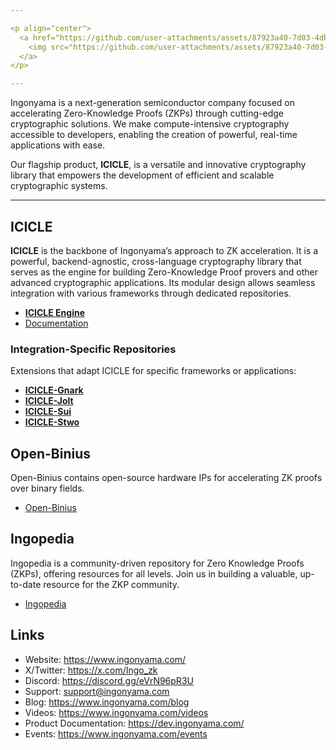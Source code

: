 ```yaml
---

<p align="center">
  <a href="https://github.com/user-attachments/assets/87923a40-7d03-4db5-b6cf-e6cc80981f7f">
    <img src="https://github.com/user-attachments/assets/87923a40-7d03-4db5-b6cf-e6cc80981f7f" alt="Ingonyama Image" width="800"/>
  </a>
</p>

---
```


Ingonyama is a next-generation semiconductor company focused on accelerating Zero-Knowledge Proofs (ZKPs) through cutting-edge cryptographic solutions. We make compute-intensive cryptography accessible to developers, enabling the creation of powerful, real-time applications with ease.

Our flagship product, **ICICLE**, is a versatile and innovative cryptography library that empowers the development of efficient and scalable cryptographic systems.

---

## ICICLE  
**ICICLE** is the backbone of Ingonyama’s approach to ZK acceleration. It is a powerful, backend-agnostic, cross-language cryptography library that serves as the engine for building Zero-Knowledge Proof provers and other advanced cryptographic applications. Its modular design allows seamless integration with various frameworks through dedicated repositories.

- [**ICICLE Engine**](https://github.com/ingonyama-zk/icicle)
- [Documentation](https://dev.ingonyama.com/icicle/overview)

### Integration-Specific Repositories  
Extensions that adapt ICICLE for specific frameworks or applications:  

- [**ICICLE-Gnark**](https://github.com/ingonyama-zk/icicle-gnark)
- [**ICICLE-Jolt**](https://github.com/ingonyama-zk/icicle-jolt) 
- [**ICICLE-Sui**](https://github.com/ingonyama-zk/icicle-sui)
- [**ICICLE-Stwo**](https://github.com/ingonyama-zk/icicle-stwo)

## Open-Binius
Open-Binius contains open-source hardware IPs for accelerating ZK proofs over binary fields. 

- [Open-Binius](https://github.com/ingonyama-zk/open-binius)

## Ingopedia
Ingopedia is a community-driven repository for Zero Knowledge Proofs (ZKPs), offering resources for all levels. Join us in building a valuable, up-to-date resource for the ZKP community.

- [Ingopedia](https://www.ingonyama.com/ingopedia/communityguide)

## Links
- Website: https://www.ingonyama.com/
- X/Twitter: https://x.com/Ingo_zk
- Discord: https://discord.gg/eVrN96pR3U
- Support: support@ingonyama.com
- Blog: https://www.ingonyama.com/blog
- Videos: https://www.ingonyama.com/videos
- Product Documentation: https://dev.ingonyama.com/
- Events: https://www.ingonyama.com/events







